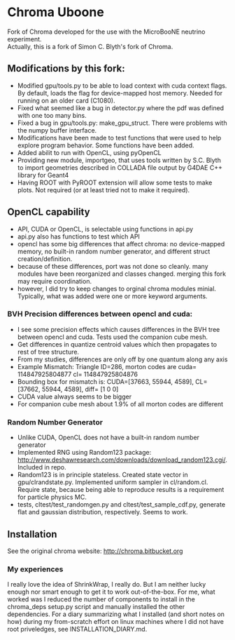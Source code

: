 # Chroma Uboone

Fork of Chroma developed for the use with the MicroBooNE neutrino experiment.  
Actually, this is a fork of Simon C. Blyth's fork of Chroma.

## Modifications by this fork:

* Modified gpu/tools.py to be able to load context with cuda context flags.  
  By default, loads the flag for device-mapped host memory. 
  Needed for running on an older card (C1080).
* Fixed what seemed like a bug in detector.py where the pdf was defined with one too many bins.
* Fixed a bug in gpu/tools.py: make_gpu_struct.  There were problems with the numpy buffer interface.
* Modifications have been made to test functions that were used to help explore program behavior.  Some functions have been added.
* Added abilit to run with OpenCL, using pyOpenCL
* Providing new module, importgeo, that uses tools written by S.C. Blyth to import geometries described in
  COLLADA file output by G4DAE C++ library for Geant4
* Having ROOT with PyROOT extension will allow some tests to make plots. 
  Not required (or at least tried not to make it required).

## OpenCL capability

* API, CUDA or OpenCL, is selectable using functions in api.py
* api.py also has functions to test which API
* opencl has some big differences that affect chroma: no device-mapped memory, no built-in random number generator, and different struct creation/definition.
* because of these differences, port was not done so cleanly.  many modules have been reorganized and classes changed. merging this fork may require coordination.
* however, I did try to keep changes to orginal chroma modules minial. Typically, what was added were one or more keyword arguments.

### BVH Precision differences between opencl and cuda:

* I see some precision effects which causes differences in the BVH tree between opencl and cuda.  Tests used the companion cube mesh.
* Get differences in quantize centroid values which then propagates to rest of tree structure.
* From my studies, differences are only off by one quantum along any axis
* Example Mismatch: Triangle ID=286, morton codes are  cuda= 114847925804877  cl= 114847925804876
* Bounding box for mismatch is:
  CUDA=[37663, 55944, 4589],  CL=[37662, 55944, 4589], diff= [1 0 0]
* CUDA value always seems to be bigger
* For companion cube mesh about 1.9% of all morton codes are different

### Random Number Generator

* Unlike CUDA, OpenCL does not have a built-in random number generator
* Implemented RNG using Random123 package: http://www.deshawresearch.com/downloads/download_random123.cgi/. Included in repo.
* Random123 is in principle stateless. Created state vector in gpu/clrandstate.py. Implemented uniform sampler in cl/random.cl. 
Require state, because being able to reproduce results is a requirement for particle physics MC.
* tests, cltest/test_randomgen.py and cltest/test_sample_cdf.py, generate flat and gaussian distribution, respectively. Seems to work.

## Installation

See the original chroma website: http://chroma.bitbucket.org

### My experiences

I really love the idea of ShrinkWrap, I really do.  But I am neither
lucky enough nor smart enough to get it to work out-of-the-box.  For me, what worked was
I reduced the number of components to install in the chroma_deps
setup.py script and manually installed the other dependencies.  For a diary summarizing what I installed
(and short notes on how) during my from-scratch effort on linux machines
where I did not have root priveledges, see INSTALLATION_DIARY.md.